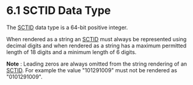 # 6.1 SCTID Data Type

The [SCTID](https://confluence.ihtsdotools.org/display/DOCRELFMT/SCTID+\(data+type\) "Reference term: SCTID \(\(data type\)\)") data type is a 64-bit positive integer. 

When rendered as a string an [SCTID](https://confluence.ihtsdotools.org/display/DOCRELFMT/SCTID+\(data+type\) "Reference term: SCTID \(\(data type\)\)") must always be represented using decimal digits and when rendered as a string has a maximum permitted length of 18 digits and a minimum length of 6 digits. 

**Note** : Leading zeros are always omitted from the string rendering of an [SCTID](https://confluence.ihtsdotools.org/display/DOCRELFMT/SCTID+\(data+type\) "Reference term: SCTID \(\(data type\)\)"). For example the value "101291009" must not be rendered as "0101291009". 
